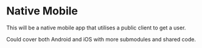 # Native Mobile
This will be a native mobile app that utilises a public client to get a user.

Could cover both Android and iOS with more submodules and shared code.